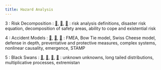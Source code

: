 ```yaml
---
title: Hazard Analysis
---
```


3
: Risk Decomposition
    : [🎥](https://www.youtube.com/watch?v=4aoaJsJ-hyg&list=PLXSn3Zz2ayT6vBkCE6QqPvR6FHuK2COaD&index=3), [🛝️](https://docs.google.com/presentation/d/1RMZ89VHzVnDhugcrrwvHQnRIw366dMr3JYFC3rkxjL0/edit?usp=sharing), [📖]()
: risk analysis definitions, disaster risk equation, decomposition of safety areas, ability to cope and existential risk

4
: Accident Models
  : [🎥](https://www.youtube.com/watch?v=t0UoCjONltE&list=PLXSn3Zz2ayT6vBkCE6QqPvR6FHuK2COaD&index=4), [🛝](https://docs.google.com/presentation/d/1HquuLs0OTVYvuk0QRCG_6aqWhmMEf7sDBFLvRaEAZL4/edit?usp=sharing), [📖]()
: FMEA, Bow Tie model, Swiss Cheese model, defense in depth, preventative and protective measures, complex systems, nonlinear causality, emergence, STAMP

5
: Black Swans
  : [🎥](https://www.youtube.com/watch?v=13ixpQGLDhs&list=PLXSn3Zz2ayT6vBkCE6QqPvR6FHuK2COaD&index=5), [🛝](https://docs.google.com/presentation/d/1rDWQuwdqFPm1ebqnuM9x_H-2ZYGehj6kSp_5LOi6q5E/edit?usp=sharing), [📖](), [📝](https://drive.google.com/file/d/17hybWUxiVfdo7qFmvnfvfaLLS9Z43LtX/view?usp=sharing)
: unknown unknowns, long tailed distributions, multiplicative processes, extremistan
